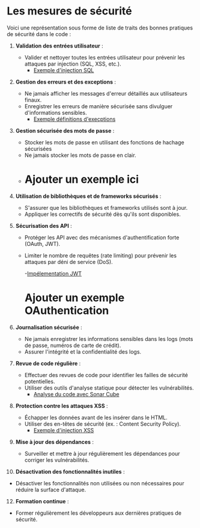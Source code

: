 # Les mesures de sécurité

Voici une représentation sous forme de liste de traits des bonnes pratiques de sécurité dans le code :

1. **Validation des entrées utilisateur** :  
   - Valider et nettoyer toutes les entrées utilisateur pour prévenir les attaques par injection (SQL, XSS, etc.).
     - [Exemple d'injection SQL](https://github.com/bejaouibechir/CSharpLevel2/blob/P6/Injection%20SQL.md)

2. **Gestion des erreurs et des exceptions** :  
   - Ne jamais afficher les messages d'erreur détaillés aux utilisateurs finaux.
   - Enregistrer les erreurs de manière sécurisée sans divulguer d'informations sensibles.
      - [Exemple définitions d'execptions](https://github.com/bejaouibechir/SoftwayCsharp/blob/main/N40-Exceptions.cs)

3. **Gestion sécurisée des mots de passe** :  
   - Stocker les mots de passe en utilisant des fonctions de hachage sécurisées 
   - Ne jamais stocker les mots de passe en clair.
   - # Ajouter un exemple ici

4. **Utilisation de bibliothèques et de frameworks sécurisés** :  
   - S'assurer que les bibliothèques et frameworks utilisés sont à jour.
   - Appliquer les correctifs de sécurité dès qu'ils sont disponibles.

5. **Sécurisation des API** :  
   - Protéger les API avec des mécanismes d'authentification forte (OAuth, JWT).
   - Limiter le nombre de requêtes (rate limiting) pour prévenir les attaques par déni de service (DoS).
     
     -[Impélementation JWT](https://github.com/bejaouibechir/CSharpLevel2/blob/P6/Impl%C3%A9mentation%20JWT.md)

     # Ajouter un exemple OAuthentication

6. **Journalisation sécurisée** :  
   - Ne jamais enregistrer les informations sensibles dans les logs (mots de passe, numéros de carte de crédit).
   - Assurer l'intégrité et la confidentialité des logs.

7. **Revue de code régulière** :  
   - Effectuer des revues de code pour identifier les failles de sécurité potentielles.
   - Utiliser des outils d'analyse statique pour détecter les vulnérabilités.
        - [Analyse du code avec Sonar Cube](https://github.com/bejaouibechir/CSharpLevel2/blob/P6/SonarQube.md)

8. **Protection contre les attaques XSS** :  
   - Échapper les données avant de les insérer dans le HTML.
   - Utiliser des en-têtes de sécurité (ex. : Content Security Policy).
        - [Exemple d'injection XSS](https://github.com/bejaouibechir/CSharpLevel2/tree/P6)


9. **Mise à jour des dépendances** :  
   - Surveiller et mettre à jour régulièrement les dépendances pour corriger les vulnérabilités.

10. **Désactivation des fonctionnalités inutiles** :  
   - Désactiver les fonctionnalités non utilisées ou non nécessaires pour réduire la surface d'attaque.

12. **Formation continue** :  
   - Former régulièrement les développeurs aux dernières pratiques de sécurité.

